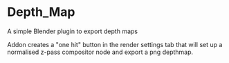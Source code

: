 # Depth_Map
A simple Blender plugin to export depth maps

Addon creates a "one hit" button in the render settings tab that will set up a normalised z-pass compositor node and export a png depthmap.

